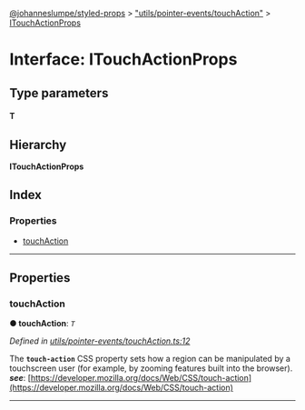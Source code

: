 [@johanneslumpe/styled-props](../README.md) > ["utils/pointer-events/touchAction"](../modules/_utils_pointer_events_touchaction_.md) > [ITouchActionProps](../interfaces/_utils_pointer_events_touchaction_.itouchactionprops.md)

# Interface: ITouchActionProps

## Type parameters
#### T 
## Hierarchy

**ITouchActionProps**

## Index

### Properties

* [touchAction](_utils_pointer_events_touchaction_.itouchactionprops.md#touchaction)

---

## Properties

<a id="touchaction"></a>

###  touchAction

**● touchAction**: *`T`*

*Defined in [utils/pointer-events/touchAction.ts:12](https://github.com/johanneslumpe/styled-props/blob/3abf398/src/utils/pointer-events/touchAction.ts#L12)*

The **`touch-action`** CSS property sets how a region can be manipulated by a touchscreen user (for example, by zooming features built into the browser).
*__see__*: [https://developer.mozilla.org/docs/Web/CSS/touch-action](https://developer.mozilla.org/docs/Web/CSS/touch-action)

___

